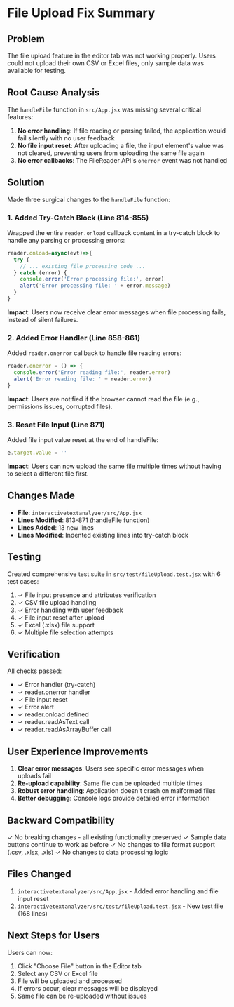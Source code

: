 # File Upload Fix Summary

## Problem
The file upload feature in the editor tab was not working properly. Users could not upload their own CSV or Excel files, only sample data was available for testing.

## Root Cause Analysis
The `handleFile` function in `src/App.jsx` was missing several critical features:

1. **No error handling**: If file reading or parsing failed, the application would fail silently with no user feedback
2. **No file input reset**: After uploading a file, the input element's value was not cleared, preventing users from uploading the same file again
3. **No error callbacks**: The FileReader API's `onerror` event was not handled

## Solution
Made three surgical changes to the `handleFile` function:

### 1. Added Try-Catch Block (Line 814-855)
Wrapped the entire `reader.onload` callback content in a try-catch block to handle any parsing or processing errors:

```javascript
reader.onload=async(evt)=>{ 
  try {
    // ... existing file processing code ...
  } catch (error) {
    console.error('Error processing file:', error)
    alert('Error processing file: ' + error.message)
  }
}
```

**Impact**: Users now receive clear error messages when file processing fails, instead of silent failures.

### 2. Added Error Handler (Line 858-861)
Added `reader.onerror` callback to handle file reading errors:

```javascript
reader.onerror = () => {
  console.error('Error reading file:', reader.error)
  alert('Error reading file: ' + reader.error)
}
```

**Impact**: Users are notified if the browser cannot read the file (e.g., permissions issues, corrupted files).

### 3. Reset File Input (Line 871)
Added file input value reset at the end of handleFile:

```javascript
e.target.value = ''
```

**Impact**: Users can now upload the same file multiple times without having to select a different file first.

## Changes Made
- **File**: `interactivetextanalyzer/src/App.jsx`
- **Lines Modified**: 813-871 (handleFile function)
- **Lines Added**: 13 new lines
- **Lines Modified**: Indented existing lines into try-catch block

## Testing
Created comprehensive test suite in `src/test/fileUpload.test.jsx` with 6 test cases:

1. ✓ File input presence and attributes verification
2. ✓ CSV file upload handling
3. ✓ Error handling with user feedback
4. ✓ File input reset after upload
5. ✓ Excel (.xlsx) file support
6. ✓ Multiple file selection attempts

## Verification
All checks passed:
- ✓ Error handler (try-catch)
- ✓ reader.onerror handler
- ✓ File input reset
- ✓ Error alert
- ✓ reader.onload defined
- ✓ reader.readAsText call
- ✓ reader.readAsArrayBuffer call

## User Experience Improvements
1. **Clear error messages**: Users see specific error messages when uploads fail
2. **Re-upload capability**: Same file can be uploaded multiple times
3. **Robust error handling**: Application doesn't crash on malformed files
4. **Better debugging**: Console logs provide detailed error information

## Backward Compatibility
✓ No breaking changes - all existing functionality preserved
✓ Sample data buttons continue to work as before
✓ No changes to file format support (.csv, .xlsx, .xls)
✓ No changes to data processing logic

## Files Changed
1. `interactivetextanalyzer/src/App.jsx` - Added error handling and file input reset
2. `interactivetextanalyzer/src/test/fileUpload.test.jsx` - New test file (168 lines)

## Next Steps for Users
Users can now:
1. Click "Choose File" button in the Editor tab
2. Select any CSV or Excel file
3. File will be uploaded and processed
4. If errors occur, clear messages will be displayed
5. Same file can be re-uploaded without issues
